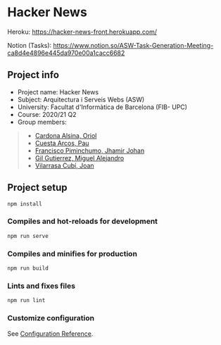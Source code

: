 # Hacker News

Heroku: https://hacker-news-front.herokuapp.com/

Notion (Tasks): https://www.notion.so/ASW-Task-Generation-Meeting-ca8d4e4896e445da970e00a1cacc6682

## Project info

- Project name: Hacker News
- Subject: Arquitectura i Serveis Webs (ASW)
- University: Facultat d'Informàtica de Barcelona (FIB- UPC)
- Course: 2020/21 Q2
- Group members:

> - [Cardona Alsina, Oriol](mailto:oriol.cardona@estudiantat.upc.edu)
> - [Cuesta Arcos, Pau](mailto:pau.cuesta.arcos@estudianta.upc.edu)
> - [Francisco Piminchumo, Jhamir Johan](mailto:jhamir.johan.francisco@estudiantat.upc.edu)
> - [Gil Gutierrez, Miguel Alejandro](mailto:miguel.alejandro.gil@estudiantat.upc.edu)
> - [Vilarrasa Cubí, Joan](mailto:joan.vilarrasa@estudiantat.upc.edu)

## Project setup
```
npm install
```

### Compiles and hot-reloads for development
```
npm run serve
```

### Compiles and minifies for production
```
npm run build
```

### Lints and fixes files
```
npm run lint
```

### Customize configuration
See [Configuration Reference](https://cli.vuejs.org/config/).
